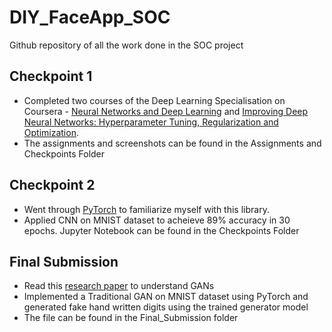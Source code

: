 # DIY_FaceApp_SOC
Github repository of all the work done in the SOC project

## Checkpoint 1 
* Completed two courses of the Deep Learning Specialisation on Coursera - [Neural Networks and Deep Learning](https://www.coursera.org/learn/neural-networks-deep-learning?specialization=deep-learning) and [Improving Deep Neural Networks: Hyperparameter Tuning, Regularization and Optimization](https://www.coursera.org/learn/deep-neural-network?specialization=deep-learning).
* The assignments and screenshots can be found in the Assignments and Checkpoints Folder

## Checkpoint 2
* Went through [PyTorch](https://pytorch.org/tutorials/beginner/deep_learning_60min_blitz.html) to familiarize myself with this library.
* Applied CNN on MNIST dataset to acheieve 89% accuracy in 30 epochs. Jupyter Notebook can be found in the Checkpoints Folder

## Final Submission
* Read this [research paper](https://papers.nips.cc/paper/2014/file/5ca3e9b122f61f8f06494c97b1afccf3-Paper.pdf) to understand GANs
* Implemented a Traditional GAN on MNIST dataset using PyTorch and generated fake hand written digits using the trained generator model
* The file can be found in the Final_Submission folder
